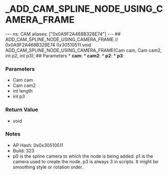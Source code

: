 # _ADD_CAM_SPLINE_NODE_USING_CAMERA_FRAME

--- ns: CAM aliases: ["0x0A9F2A468B328E74"] --- ## ADD_CAM_SPLINE_NODE_USING_CAMERA_FRAME  // 0x0A9F2A468B328E74 0x30510511 void ADD_CAM_SPLINE_NODE_USING_CAMERA_FRAME(Cam cam, Cam cam2, int p2, int p3);   ## Parameters * **cam**: * **cam2**: * **p2**: * **p3**:

### Parameters
* Cam cam
* Cam cam2
* int length
* int p3

### Return Value
* void

### Notes
* AP Hash: 0x0x30510511
* Build: 323
* p0 is the spline camera to which the node is being added.
p1 is the camera used to create the node.
p3 is always 3 in scripts. It might be smoothing style or rotation order.

